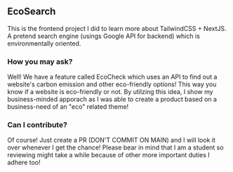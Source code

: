 ## EcoSearch

This is the frontend project I did to learn more about TailwindCSS + NextJS. A pretend search engine (usings Google API for backend) which is environmentally oriented.

### How you may ask?

Well! We have a feature called EcoCheck which uses an API to find out a website's carbon emission and other eco-friendly options! This way you know if a website is eco-friendly or not. By utilzing this idea, I show my business-minded apporach as I was able to create a product based on a business-need of an "eco" related theme!

### Can I contribute?

Of course! Just create a PR (DON'T COMMIT ON MAIN) and I will look it over whenever I get the chance! Please bear in mind that I am a student so reviewing might take a while because of other more important duties I adhere too!
